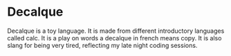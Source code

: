 # Decalque
Decalque is a toy language. It is made from different introductory languages called calc. It is a play on words a decalque in french means copy. It is also slang for being very tired, reflecting my late night coding sessions.